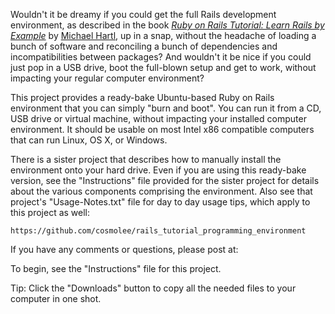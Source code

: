 Wouldn't it be dreamy if you could get the full Rails development environment, as described in the book [*Ruby on Rails Tutorial: Learn Rails by Example*](http://railstutorial.org/) by [Michael Hartl](http://michaelhartl.com/), up in a snap, without the headache of loading a bunch of software and reconciling a bunch of dependencies and incompatibilities between packages?  And wouldn't it be nice if you could just pop in a USB drive, boot the full-blown setup and get to work, without impacting your regular computer environment?  

This project provides a ready-bake Ubuntu-based Ruby on Rails environment that you can simply "burn and boot".  You can run it from a CD, USB drive or virtual machine, without impacting your installed computer environment.  It should be usable on most Intel x86 compatible computers that can run Linux, OS X, or Windows. 


There is a sister project that describes how to manually install the environment onto your hard drive.  Even if you are using this ready-bake version, see the "Instructions" file provided for the sister project for details about the various components comprising the environment.  Also see that project's "Usage-Notes.txt" file for day to day usage tips, which apply to this project as well: 

    https://github.com/cosmolee/rails_tutorial_programming_environment


If you have any comments or questions, please post at:



To begin, see the "Instructions" file for this project.

Tip: Click the "Downloads" button to copy all the needed files to your computer in one shot.

